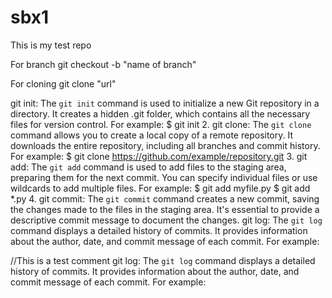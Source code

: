 # sbx1
This is my test repo

For branch 
git checkout -b "name of branch"

For cloning 
git clone "url"

 git init:
The `git init` command is used to initialize a new Git repository in a directory. It creates a hidden .git folder, which contains all the necessary files for version control. For example:
$ git init
2. git clone:
The `git clone` command allows you to create a local copy of a remote repository. It downloads the entire repository, including all branches and commit history. For example:
$ git clone https://github.com/example/repository.git
3. git add:
The `git add` command is used to add files to the staging area, preparing them for the next commit. You can specify individual files or use wildcards to add multiple files. For example:
$ git add myfile.py
$ git add *.py
4. git commit:
The `git commit` command creates a new commit, saving the changes made to the files in the staging area. It's essential to provide a descriptive commit message to document the changes.
git log:
The `git log` command displays a detailed history of commits. It provides information about the author, date, and commit message of each commit. For example:

//This is a test comment 
git log:
The `git log` command displays a detailed history of commits. It provides information about the author, date, and commit message of each commit. For example:

